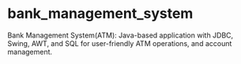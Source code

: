 # bank_management_system
Bank Management System(ATM): Java-based application with JDBC, Swing, AWT, and SQL for user-friendly ATM operations, and account management.
